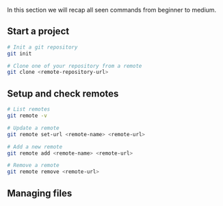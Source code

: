 In this section we will recap all seen commands from beginner to medium. 

## Start a project

```sh
# Init a git repository
git init
```

```sh
# Clone one of your repository from a remote
git clone <remote-repository-url>
```

## Setup and check remotes

```sh
# List remotes
git remote -v
```

```sh
# Update a remote
git remote set-url <remote-name> <remote-url>
```

```sh
# Add a new remote
git remote add <remote-name> <remote-url>
```

```sh
# Remove a remote
git remote remove <remote-url>
```
## Managing files



